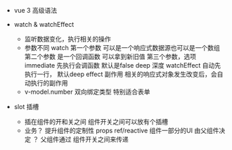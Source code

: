 - vue 3 高级语法

- watch & watchEffect
  - 监听数据变化，执行相关的操作
  - 参数不同
    watch 第一个参数 可以是一个响应式数据源也可以是一个数组
    第二个参数 是一个回调函数 可以拿到新旧值
    第三个参数，选项 immediate 先执行会调函数 默认是false
    deep 深度 
    watchEffect 自动先执行一行， 默认deep
    effect 副作用 相关的响应式对象发生改变后，会自动执行的副作用
  - v-model.number 双向绑定类型 特别适合表单

- slot 插槽
  - 插在组件的开和关之间
    组件开关之间可以放有个插槽
  - 业务？ 提升组件的定制性
    props ref/reactive
    组件一部分的UI 由父组件决定 ？
    父组件通过 组件开关之间来传递 
    
